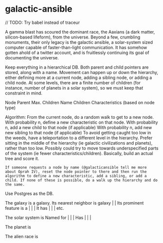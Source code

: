 # galactic-ansible

// TODO: Try babel instead of traceur

A gamma blast has scoured the dominant race, the Aaxians (a dark matter, silicon-based lifeform), from the universe. Beyond a few, crumbling monuments, their only legacy is the galactic ansible, a solar-system sized computer capable of faster-than-light communication. It has somehow gotten ahold of a twitter account, and is fruitlessly continuing its goal of documenting the universe.

Keep everything in a hierarchical DB. Both parent and child pointers are stored, along with a name. Movement can happen up or down the hierarchy, either defining more at a current node, adding a sibling node, or adding a child node. At some levels, there are a finite number of children (for instance, number of planets in a solar system), so we must keep that constraint in mind.

Node
	Parent
	Max. Children
	Name
	Children
	Characteristics (based on node type)

Algorithm:
	From the current node, do a random walk to get to a new node.
	With probability n, define a new characteristic on that node.
	With probability n, add a new child to that node (if applicable)
	With probability n, add new new sibling to that node (if applicable)
	To avoid getting caught too low in the weeds, have a teleportation to a different level in the hierarchy. Prefer sitting in the middle of the hierarchy (ie galactic civilizations and planets), rather than too low. Possibly could try to move towards underspecified parts of the system (ie fewer characteristics/children). Basically, build an actual tree and score it.

	If someone requests a node by name (@galacticansible tell me more about Oprah IV), reset the node pointer to there and then run the algorithm to define a new characteristic, add a sibling, or add a child. If none of these is possible, do a walk up the hierarchy and do the same.

Use Postgres as the DB.

The <name> galaxy is a <type> galaxy.
	Its nearest neighbor is <name> galaxy | <black-hole> | <dark-matter-reactor>
	Its prominent feature is a <black-hole> | <dyson-sphere> | <intelligent-life-form> | <historic-event>
	It has <x stars> | <x planets> | <x fast-food-restaurants> | etc.

The <name> solar system is
	Named for <historical-event> | <alien-race> | <famous-alien> | <sector>
	Has <x planets> | <x planetoids> | <x asteroids> | <interesting-characteristic>

The <name> planet is

The <name> alien race is

<planet>
	<name>
	<atmosphere>
	<geography>
	<age>
	<life?>
	<monuments>
	<extinctions>

<atmosphere>
	<none>
	<ammonia>
	<oxygen>
	<mercury>
	<hydrogen>
	<dark-matter>

<geography>
	<ocean>
		<of some liquid (use atmosphere)>
	<desert>
	<volcanic>
	<rocky>
	<gaseous>
	<ice>
	<forest>
	<grasslands>
	<lush>
	<nuclear wasteland>
	<scoured-by-sun>

<monument>
	<description>
	<date>
	<who-or-what>

<historical-event>
	<war>
	<cataclysm>
	<raising>
	<spiriting-away>
	<funny-thing>
	<famous-invention>
	<birth of famous person>
	<birth of star>
	<death of star>
	<birth of planet>

<famous-invention>
	<name>
	<inventor>
	<first-use>
	<use>

<date>
	<number>
	<two-letter-abbreviation>
	<historic-event corresponding>

<spiriting-away>
	<name-of-universe>
	<date>

<alien-race>
	<length-of-existence>
	<extinct?>
	<lifespan>
	<composition>
	<intelligence>
	<spread>
	<type>
		<peaceful>
		<war-mongering>
		<asexual>
		<n-body-sexual>
		<n-morphic>
	<sports/games>
		<name>
		<number of players>
		<number of roles>
		<length of game>
		<deadliness>
		<number-of-players>
		<required-attributes>
			<chance>
			<skill>
			<strength>
			<intelligence>
		<number-per-season>
		<length-of-season>
		<finals>
		<best-player>
	<characteristics>
		<ways-of-sensing>
		<ways-of-communication>
		<ways-of-moving>
		<ways-of-gathering-energy>
			<directly-from-sun>
			<via-nuclear-energy>
			<collected-from-stars-or-planets>
	<famous-people>
	<historical-events>